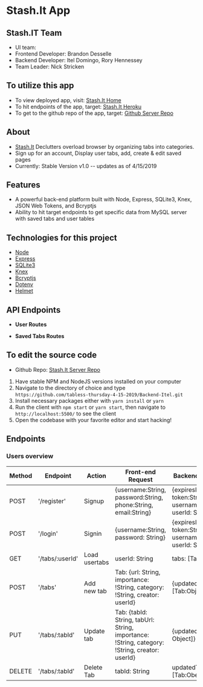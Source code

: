# Stash.It App

## Stash.IT Team

- UI team: 
- Frontend Developer: Brandon Desselle
- Backend Developer: Itel Domingo, Rory Hennessey
- Team Leader: Nick Stricken

## To utilize this app

- To view deployed app, visit: [Stash.It Home](https://stashit.netlify.com/)
- To hit endpoints of the app, target: [Stash.It Heroku](https://stashit.herokuapp.com)
- To get to the github repo of the app, target: [Github Server Repo](https://github.com/tabless-thursday-4-15-2019)

## About

- [Stash.It](https://stashit.netlify.com/) Declutters overload browser by organizing tabs into categories.
- Sign up for an account, Display user tabs, add, create & edit saved pages
- Currently: Stable Version v1.0 -- updates as of 4/15/2019

## Features

- A powerful back-end platform built with Node, Express, SQLite3, Knex, JSON Web Tokens, and Bcryptjs
- Ability to hit target endpoints to get specific data from MySQL server with saved tabs and user tables

## Technologies for this project

- [Node](https://nodejs.org/en/)
- [Express](https://expressjs.com/)
- [SQLite3](https://www.sqlite.org/index.html)
- [Knex](https://knexjs.org/)
- [Bcryptjs](https://www.npmjs.com/package/bcryptjs)
- [Dotenv](https://www.npmjs.com/package/dotenv)
- [Helmet](https://www.npmjs.com/package/morgan)

## API Endpoints

- **User Routes**

- **Saved Tabs Routes**

## To edit the source code

- Github Repo: [Stash.It Server Repo](https://github.com/tabless-thursday-4-15-2019/Backend-Itel)
1. Have stable NPM and NodeJS versions installed on your computer
2. Navigate to the directory of choice and type `https://github.com/tabless-thursday-4-15-2019/Backend-Itel.git`
3. Install necessary packages either with `yarn install` or `yarn`
4. Run the client with `npm start` or `yarn start`, then navigate to `http://localhost:5500/` to see the client
5. Open the codebase with your favorite editor and start hacking!

## Endpoints

### Users overview
|Method|Endpoint|Action   |Front-end Request|Backend Response    |
|------|--------|---------|-----------------|--------------------|
|POST| '/register'  |Signup |{username:String, password:String, phone:String, email:String} |{expiresIn:num(min), token:String, username: String, userId: String}|
POST| '/login'  |Signin|{username:String, password: String}|{expiresIn:num(min), token:String, username: String, userId: String}|
GET| '/tabs/:userId' |Load usertabs|userId: String |tabs: [Tab:Object]|
POST| '/tabs'  |Add new tab|Tab: {url: String, importance: !String, category: !String, creator: userId}| {updatedTabs: [Tab:Object]}
PUT| '/tabs/:tabId'  |Update tab|Tab: {tabId: String, tabUrl: String, importance: !String, category: !String, creator: userId}|{updatedTabs: [Tab: Object]}
DELETE| '/tabs/:tabId'  |Delete Tab| tabId: String |updatedTabs: [Tab:Obeject] 



